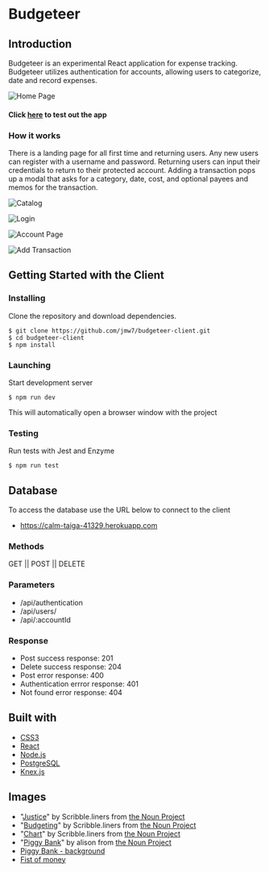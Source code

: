 # Budgeteer

## Introduction
Budgeteer is an experimental React application for expense tracking. 
Budgeteer utilizes authentication for accounts, allowing users to categorize, date and record expenses.

![Home Page](./public/images/home.png)

#### Click [here](https://budgeteer-app.now.sh/) to test out the app 

### How it works
There is a landing page for all first time and returning users. Any new users can register with a username and password.
Returning users can input their credentials to return to their protected account. 
Adding a transaction pops up a modal that asks for a category, date, cost, and optional payees and memos for the transaction.

![Catalog](./public/images/catalog.jpg)

![Login](./public/images/login.png)

![Account Page](./public/images/account.png)

![Add Transaction](./public/images/add-transaction.png)


## Getting Started with the Client
### Installing
Clone the repository and download dependencies.
```
$ git clone https://github.com/jmw7/budgeteer-client.git
$ cd budgeteer-client
$ npm install
```

### Launching
Start development server
```
$ npm run dev
```
This will automatically open a browser window with the project

### Testing
Run tests with Jest and Enzyme
```
$ npm run test
```

## Database
To access the database use the URL below to connect to the client
 - https://calm-taiga-41329.herokuapp.com

### Methods
  GET || POST || DELETE

### Parameters
 - /api/authentication
 - /api/users/
 - /api/:accountId

### Response
 - Post success response: 201
 - Delete success response: 204
 - Post error response: 400
 - Authentication errror response: 401
 - Not found error response: 404

## Built with
 - [CSS3](https://developer.mozilla.org/en-US/docs/Web/CSS/CSS3)
 - [React](https://reactjs.org/)
 - [Node.js](https://nodejs.org/en/)
 - [PostgreSQL](https://www.postgresql.org/)
 - [Knex.js](http://knexjs.org/)

 ## Images
 - "[Justice](https://thenounproject.com/scribble.liners/collection/finance/?i=2044978)" by Scribble.liners from [the Noun Project](https://thenounproject.com/)
 - "[Budgeting](https://thenounproject.com/term/budgeting/2009557/)" by Scribble.liners from [the Noun Project](https://thenounproject.com/)
 - "[Chart](https://thenounproject.com/term/chart/1970984/)" by Scribble.liners from [the Noun Project](https://thenounproject.com/)
 - "[Piggy Bank](https://thenounproject.com/search/?q=piggy%20bank&i=2976170)" by alison from [the Noun Project](https://thenounproject.com/)
 - [Piggy Bank - background](https://downpaymentresource.com/wp-content/uploads/2017/04/iStock-508660880-e1492534133806.jpg)
- [Fist of money](https://www.clipart.email/download/1316317.html)
